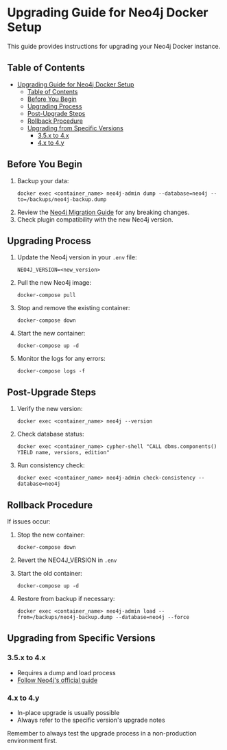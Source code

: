 # Upgrading Guide for Neo4j Docker Setup

This guide provides instructions for upgrading your Neo4j Docker instance.

## Table of Contents

- [Upgrading Guide for Neo4j Docker Setup](#upgrading-guide-for-neo4j-docker-setup)
  - [Table of Contents](#table-of-contents)
  - [Before You Begin](#before-you-begin)
  - [Upgrading Process](#upgrading-process)
  - [Post-Upgrade Steps](#post-upgrade-steps)
  - [Rollback Procedure](#rollback-procedure)
  - [Upgrading from Specific Versions](#upgrading-from-specific-versions)
    - [3.5.x to 4.x](#35x-to-4x)
    - [4.x to 4.y](#4x-to-4y)

## Before You Begin

1. Backup your data:
   ```
   docker exec <container_name> neo4j-admin dump --database=neo4j --to=/backups/neo4j-backup.dump
   ```
2. Review the [Neo4j Migration Guide](https://neo4j.com/docs/upgrade-migration-guide/current/) for any breaking changes.
3. Check plugin compatibility with the new Neo4j version.

## Upgrading Process

1. Update the Neo4j version in your `.env` file:

   ```
   NEO4J_VERSION=<new_version>
   ```

2. Pull the new Neo4j image:

   ```
   docker-compose pull
   ```

3. Stop and remove the existing container:

   ```
   docker-compose down
   ```

4. Start the new container:

   ```
   docker-compose up -d
   ```

5. Monitor the logs for any errors:
   ```
   docker-compose logs -f
   ```

## Post-Upgrade Steps

1. Verify the new version:

   ```
   docker exec <container_name> neo4j --version
   ```

2. Check database status:

   ```
   docker exec <container_name> cypher-shell "CALL dbms.components() YIELD name, versions, edition"
   ```

3. Run consistency check:
   ```
   docker exec <container_name> neo4j-admin check-consistency --database=neo4j
   ```

## Rollback Procedure

If issues occur:

1. Stop the new container:

   ```
   docker-compose down
   ```

2. Revert the NEO4J_VERSION in `.env`

3. Start the old container:

   ```
   docker-compose up -d
   ```

4. Restore from backup if necessary:
   ```
   docker exec <container_name> neo4j-admin load --from=/backups/neo4j-backup.dump --database=neo4j --force
   ```

## Upgrading from Specific Versions

### 3.5.x to 4.x

- Requires a dump and load process
- [Follow Neo4j's official guide](https://neo4j.com/docs/upgrade-migration-guide/current/version-4/migration/dump-load/)

### 4.x to 4.y

- In-place upgrade is usually possible
- Always refer to the specific version's upgrade notes

Remember to always test the upgrade process in a non-production environment first.
